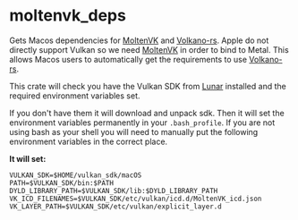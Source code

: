 # moltenvk_deps
Gets Macos dependencies for [MoltenVK](https://github.com/KhronosGroup/MoltenVK) and [Volkano-rs](https://github.com/vulkano-rs/vulkano).
Apple do not directly support Vulkan so we need [MoltenVK](https://github.com/KhronosGroup/MoltenVK)
in order to bind to Metal.
This allows Macos users to automatically get the requirements to use [Volkano-rs](https://github.com/vulkano-rs/vulkano).

This crate will check you have the Vulkan SDK from [Lunar](https://vulkan.lunarg.com/sdk/home) installed 
and the required environment variables set.

If you don't have them it will download and unpack sdk.
Then it will set the environment variables permanently in your `.bash_profile`.
If you are not using bash as your shell you will need to manually
put the following environment variables in the correct place.

__It will set:__
```
VULKAN_SDK=$HOME/vulkan_sdk/macOS
PATH=$VULKAN_SDK/bin:$PATH
DYLD_LIBRARY_PATH=$VULKAN_SDK/lib:$DYLD_LIBRARY_PATH
VK_ICD_FILENAMES=$VULKAN_SDK/etc/vulkan/icd.d/MoltenVK_icd.json
VK_LAYER_PATH=$VULKAN_SDK/etc/vulkan/explicit_layer.d
```
